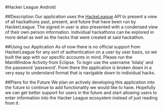 #Hacker League Android

##Description
Our application uses the [HackeLeague](https://www.hackerleague.org) API to present a view of all hackathons past, present, and future that have been run by HackerLeague.  The signed in user is also presented with a condensed view of their own person information.  Individual hackathons can be explored in more detail as well as the hacks that were created at said hackathon.

##Using our Application
As of now there is no official support from HackerLeague for any sort of authentication on a user by user basis, so we built the app with our specific accounts in mind.  Please run the MainWindow Activity from Eclipse. To login use the username 'bilalq' and the password 'password'.  From there the application is broken down in a very easy to understand format that is navigable down to individual hacks.

##Plans for the Future
We plan on actively developing this application into the future to continue to add functionality we would like to have.  Hopefully we can get better support for users in the future and start allowing users to enter information into the Hacker League ecosystem instead of just reading from it.